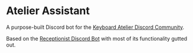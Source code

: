 # Atelier Assistant
A purpose-built Discord bot for the [Keyboard Atelier Discord Community](https://kbatelier.org).  
  
Based on the [Receptionist Discord Bot](https://github.com/ai03-2725/receptionist-discord-roles-bot) with most of its functionality gutted out.